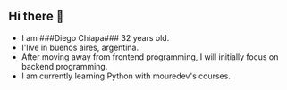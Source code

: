 ## Hi there 👋

- I am ###Diego Chiapa### 32 years old.
- I'live in buenos aires, argentina.
- After moving away from frontend programming, I will initially focus on backend programming.
- I am currently learning Python with mouredev's courses.
